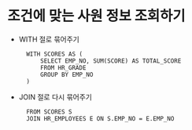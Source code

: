 # 조건에 맞는 사원 정보 조회하기

- WITH 절로 묶어주기

        WITH SCORES AS (
            SELECT EMP_NO, SUM(SCORE) AS TOTAL_SCORE
            FROM HR_GRADE
            GROUP BY EMP_NO
        )   


- JOIN 절로 다시 묶어주기

        FROM SCORES S
        JOIN HR_EMPLOYEES E ON S.EMP_NO = E.EMP_NO